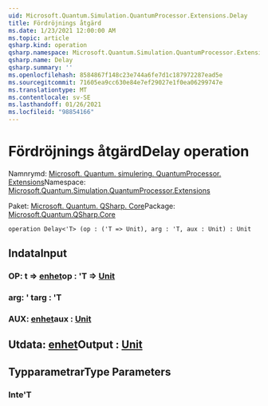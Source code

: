 ```yaml
---
uid: Microsoft.Quantum.Simulation.QuantumProcessor.Extensions.Delay
title: Fördröjnings åtgärd
ms.date: 1/23/2021 12:00:00 AM
ms.topic: article
qsharp.kind: operation
qsharp.namespace: Microsoft.Quantum.Simulation.QuantumProcessor.Extensions
qsharp.name: Delay
qsharp.summary: ''
ms.openlocfilehash: 8584867f148c23e744a6fe7d1c187972287ead5e
ms.sourcegitcommit: 71605ea9cc630e84e7ef29027e1f0ea06299747e
ms.translationtype: MT
ms.contentlocale: sv-SE
ms.lasthandoff: 01/26/2021
ms.locfileid: "98854166"
---
```

# <a name="delay-operation"></a><span data-ttu-id="c932f-102">Fördröjnings åtgärd</span><span class="sxs-lookup"><span data-stu-id="c932f-102">Delay operation</span></span>

<span data-ttu-id="c932f-103">Namnrymd: [Microsoft. Quantum. simulering. QuantumProcessor. Extensions](xref:Microsoft.Quantum.Simulation.QuantumProcessor.Extensions)</span><span class="sxs-lookup"><span data-stu-id="c932f-103">Namespace: [Microsoft.Quantum.Simulation.QuantumProcessor.Extensions](xref:Microsoft.Quantum.Simulation.QuantumProcessor.Extensions)</span></span>

<span data-ttu-id="c932f-104">Paket: [Microsoft. Quantum. QSharp. Core](https://nuget.org/packages/Microsoft.Quantum.QSharp.Core)</span><span class="sxs-lookup"><span data-stu-id="c932f-104">Package: [Microsoft.Quantum.QSharp.Core](https://nuget.org/packages/Microsoft.Quantum.QSharp.Core)</span></span>




```qsharp
operation Delay<'T> (op : ('T => Unit), arg : 'T, aux : Unit) : Unit
```


## <a name="input"></a><span data-ttu-id="c932f-105">Indata</span><span class="sxs-lookup"><span data-stu-id="c932f-105">Input</span></span>

### <a name="op--t--unit"></a><span data-ttu-id="c932f-106">OP: t => [enhet](xref:microsoft.quantum.lang-ref.unit)</span><span class="sxs-lookup"><span data-stu-id="c932f-106">op : 'T => [Unit](xref:microsoft.quantum.lang-ref.unit)</span></span> 




### <a name="arg--t"></a><span data-ttu-id="c932f-107">arg: ' t</span><span class="sxs-lookup"><span data-stu-id="c932f-107">arg : 'T</span></span>




### <a name="aux--unit"></a><span data-ttu-id="c932f-108">AUX: [enhet](xref:microsoft.quantum.lang-ref.unit)</span><span class="sxs-lookup"><span data-stu-id="c932f-108">aux : [Unit](xref:microsoft.quantum.lang-ref.unit)</span></span>





## <a name="output--unit"></a><span data-ttu-id="c932f-109">Utdata: [enhet](xref:microsoft.quantum.lang-ref.unit)</span><span class="sxs-lookup"><span data-stu-id="c932f-109">Output : [Unit](xref:microsoft.quantum.lang-ref.unit)</span></span>



## <a name="type-parameters"></a><span data-ttu-id="c932f-110">Typparametrar</span><span class="sxs-lookup"><span data-stu-id="c932f-110">Type Parameters</span></span>

### <a name="t"></a><span data-ttu-id="c932f-111">Inte</span><span class="sxs-lookup"><span data-stu-id="c932f-111">'T</span></span>

